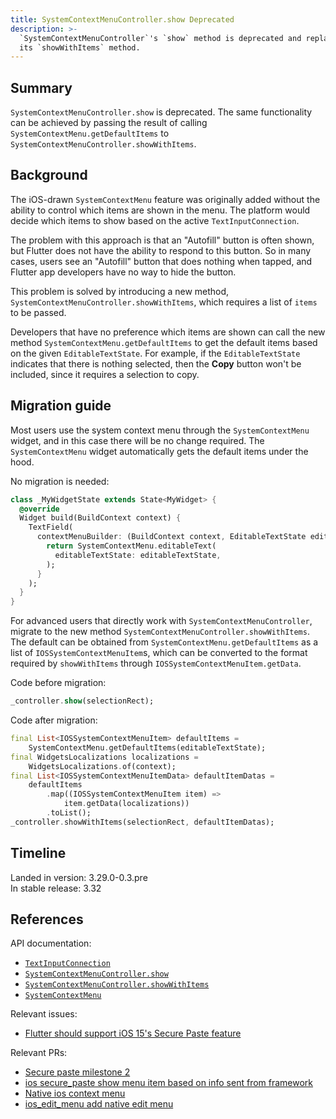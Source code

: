 ```yaml
---
title: SystemContextMenuController.show Deprecated
description: >-
  `SystemContextMenuController`'s `show` method is deprecated and replaced by
  its `showWithItems` method.
---
```


## Summary

`SystemContextMenuController.show` is deprecated. The same functionality can be
achieved by passing the result of calling `SystemContextMenu.getDefaultItems` to
`SystemContextMenuController.showWithItems`.

## Background

The iOS-drawn `SystemContextMenu` feature was originally added without the
ability to control which items are shown in the menu. The platform would decide
which items to show based on the active `TextInputConnection`.

The problem with this approach is that an "Autofill" button is often shown, but
Flutter does not have the ability to respond to this button. So in many cases,
users see an "Autofill" button that does nothing when tapped, and Flutter app
developers have no way to hide the button.

This problem is solved by introducing a new method,
`SystemContextMenuController.showWithItems`, which requires a list of `items` to
be passed.

Developers that have no preference which items are shown can call the new method
`SystemContextMenu.getDefaultItems` to get the default items based on the given
`EditableTextState`. For example, if the `EditableTextState` indicates that
there is nothing selected, then the **Copy** button won't be included, since it
requires a selection to copy.

## Migration guide

Most users use the system context menu through the `SystemContextMenu` widget,
and in this case there will be no change required. The `SystemContextMenu`
widget automatically gets the default items under the hood.

No migration is needed:

```dart
class _MyWidgetState extends State<MyWidget> {
  @override
  Widget build(BuildContext context) {
    TextField(
      contextMenuBuilder: (BuildContext context, EditableTextState editableTextState) {
        return SystemContextMenu.editableText(
          editableTextState: editableTextState,
        );
      }
    );
  }
}
```

For advanced users that directly work with `SystemContextMenuController`,
migrate to the new method `SystemContextMenuController.showWithItems`. The
default can be obtained from `SystemContextMenu.getDefaultItems` as a list of
`IOSSystemContextMenuItem`s, which can be converted to the format required by
`showWithItems` through `IOSSystemContextMenuItem.getData`.

Code before migration:

```dart
_controller.show(selectionRect);
```

Code after migration:

```dart
final List<IOSSystemContextMenuItem> defaultItems =
    SystemContextMenu.getDefaultItems(editableTextState);
final WidgetsLocalizations localizations =
    WidgetsLocalizations.of(context);
final List<IOSSystemContextMenuItemData> defaultItemDatas =
    defaultItems
        .map((IOSSystemContextMenuItem item) =>
            item.getData(localizations))
        .toList();
_controller.showWithItems(selectionRect, defaultItemDatas);
```

## Timeline

Landed in version: 3.29.0-0.3.pre<br>
In stable release: 3.32

## References

API documentation:

* [`TextInputConnection`][]
* [`SystemContextMenuController.show`][]
* [`SystemContextMenuController.showWithItems`][]
* [`SystemContextMenu`][]

Relevant issues:

* [Flutter should support iOS 15's Secure Paste feature][]

Relevant PRs:

* [Secure paste milestone 2][]
* [ios secure_paste show menu item based on info sent from framework][]
* [Native ios context menu][]
* [ios_edit_menu add native edit menu][]

[`TextInputConnection`]: {{site.api}}/flutter/services/TextInputConnection-class.html
[`SystemContextMenuController.show`]: {{site.api}}/flutter/services/SystemContextMenuController/show.html
[`SystemContextMenuController.showWithItems`]: {{site.api}}/flutter/services/SystemContextMenuController/showWithItems.html
[`SystemContextMenu`]: {{site.api}}/flutter/services/SystemContextMenu.html

[Secure paste milestone 2]: {{site.repo.flutter}}/pull/159013
[ios secure_paste show menu item based on info sent from framework]: {{sites.repo.engine}}/pull/161103
[Native ios context menu]: {{site.repo.flutter}}/pull/143002
[ios_edit_menu add native edit menu]: {{site.repo.flutter}}/pull/50095
[Flutter should support iOS 15's Secure Paste feature]: {{site.repo.flutter}}/issues/103163
